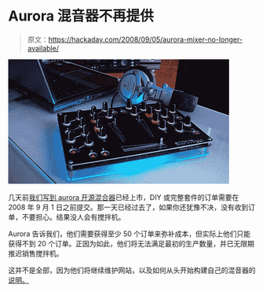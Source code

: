 # Aurora 混音器不再提供

> 原文：<https://hackaday.com/2008/09/05/aurora-mixer-no-longer-available/>

![](img/893ddc3e2052d0d47aa433d3837a8e13.png)

几天前[我们写到 aurora 开源混合器](http://www.hackaday.com/2008/08/28/aurora-mixer-now-available/)已经上市，DIY 或完整套件的订单需要在 2008 年 9 月 1 日之前提交。那一天已经过去了，如果你还犹豫不决，没有收到订单，不要担心。结果没人会有搅拌机。

Aurora 告诉我们，他们需要获得至少 50 个订单来弥补成本，但实际上他们只能获得不到 20 个订单。正因为如此，他们将无法满足最初的生产数量，并已无限期推迟销售搅拌机。

这并不是全部，因为他们将继续维护网站，以及如何从头开始构建自己的混音器的[说明。](http://www.auroramixer.com/files.html)